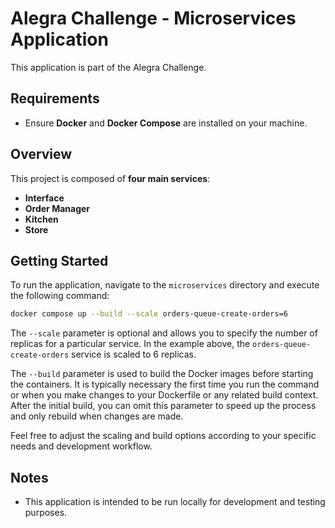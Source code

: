 # Alegra Challenge - Microservices Application

This application is part of the Alegra Challenge.

## Requirements
- Ensure **Docker** and **Docker Compose** are installed on your machine.

## Overview

This project is composed of **four main services**:

- **Interface**
- **Order Manager**
- **Kitchen**
- **Store**

## Getting Started

To run the application, navigate to the `microservices` directory and execute the following command:

```sh
docker compose up --build --scale orders-queue-create-orders=6
```

The `--scale` parameter is optional and allows you to specify the number of replicas for a particular service. In the example above, the `orders-queue-create-orders` service is scaled to 6 replicas.

The `--build` parameter is used to build the Docker images before starting the containers. It is typically necessary the first time you run the command or when you make changes to your Dockerfile or any related build context. After the initial build, you can omit this parameter to speed up the process and only rebuild when changes are made.

Feel free to adjust the scaling and build options according to your specific needs and development workflow.

## Notes

- This application is intended to be run locally for development and testing purposes.
